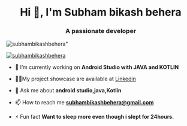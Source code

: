 <h1 align="center">Hi 👋, I'm Subham bikash behera</h1>
<h3 align="center">A passionate developer</h3>

<p align="left"> <img src="https://komarev.com/ghpvc/?username=subhambikashbehera&label=Profile%20views&color=0e75b6&style=flat" alt=subhambikashbehera" /> </p>

<p align="left"> <a href="https://github.com/ryo-ma/github-profile-trophy"><img src="https://github-profile-trophy.vercel.app/?username=subhambikashbehera" alt="subhambikashbehera" /></a> </p>

- 🌱 I’m currently working on **Android Studio with JAVA and KOTLIN**

- 👨‍💻My project showcase are available at [Linkedin](https://www.linkedin.com/in/subham-bikash-behera-3467aa1b9)

- 💬 Ask me about **android studio,java,Kotlin**

- 📫 How to reach me **subhambikashbehera@gmail.com**

- ⚡ Fun fact **Want to sleep more even though i slept for 24hours.**


